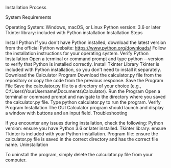 Installation Process

System Requirements

Operating System: Windows, macOS, or Linux
Python version: 3.6 or later
Tkinter library: included with Python installation
Installation Steps

Install Python
If you don't have Python installed, download the latest version from the official Python website: https://www.python.org/downloads/
Follow the installation instructions for your operating system.
Verify Python Installation
Open a terminal or command prompt and type python --version to verify that Python is installed correctly.
Install Tkinter Library
Tkinter is included with Python installation, so you don't need to install it separately.
Download the Calculator Program
Download the calculator.py file from the repository or copy the code from the previous response.
Save the Program File
Save the calculator.py file to a directory of your choice (e.g., C:\Users\YourUsername\Documents\Calculator).
Run the Program
Open a terminal or command prompt and navigate to the directory where you saved the calculator.py file.
Type python calculator.py to run the program.
Verify Program Installation
The GUI Calculator program should launch and display a window with buttons and an input field.
Troubleshooting

If you encounter any issues during installation, check the following:
Python version: ensure you have Python 3.6 or later installed.
Tkinter library: ensure Tkinter is included with your Python installation.
Program file: ensure the calculator.py file is saved in the correct directory and has the correct file name.
Uninstallation

To uninstall the program, simply delete the calculator.py file from your computer.

